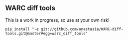 ## WARC diff tools

This is a work in progress, so use at your own risk!

`pip install "-e git://github.com/anastasia/WARC-diff-tools.git@master#egg=warc_diff_tools"`
